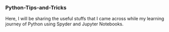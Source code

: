 ### Python-Tips-and-Tricks
Here, I will be sharing the useful stuffs that I came across while my learning journey of Python using Spyder and Jupyter Notebooks.
